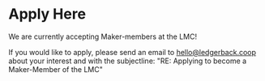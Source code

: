 # Apply Here

We are currently accepting Maker-members at the LMC!

If you would like to apply, please send an email to hello@ledgerback.coop about your interest and with the subjectline: "RE: Applying to become a Maker-Member of the LMC"

